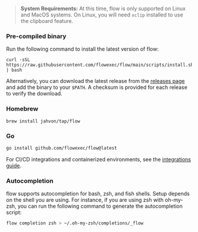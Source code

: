 > **System Requirements:** At this time, flow is only supported on Linux and MacOS systems. On Linux, you will need `xclip` installed to use the clipboard feature.

### Pre-compiled binary

Run the following command to install the latest version of flow:

```shell
curl -sSL https://raw.githubusercontent.com/flowexec/flow/main/scripts/install.sh | bash
```

Alternatively, you can download the latest release from the [releases page](https://github.com/flowexec/flow/releases) and 
add the binary to your `$PATH`. A checksum is provided for each release to verify the download.

### Homebrew

```shell
brew install jahvon/tap/flow
```

### Go

```bash
go install github.com/flowexec/flow@latest
```

For CI/CD integrations and containerized environments, see the [integrations guide](guide/integrations.md).

### Autocompletion

flow supports autocompletion for bash, zsh, and fish shells. Setup depends on the shell you are using. For instance, if
you are using zsh with oh-my-zsh, you can run the following command to generate the autocompletion script:

```bash
flow completion zsh > ~/.oh-my-zsh/completions/_flow
```
